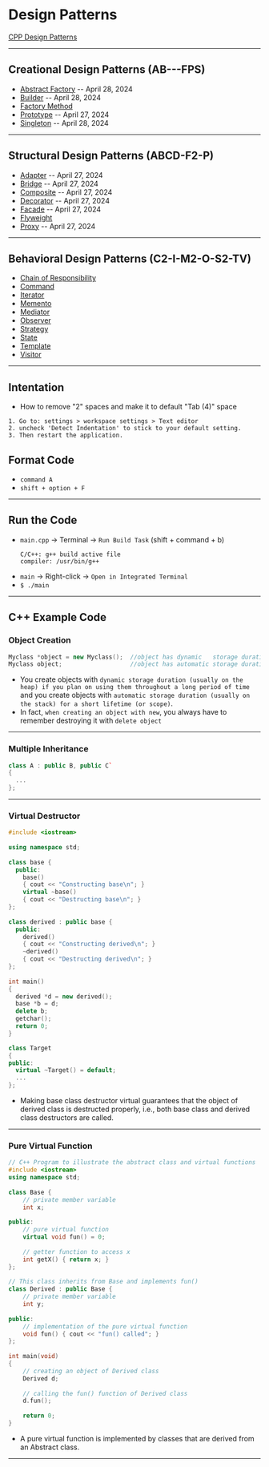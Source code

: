 # Design Patterns

[CPP Design Patterns](https://refactoring.guru/design-patterns/cpp)

***

## Creational Design Patterns (AB---FPS)

* [Abstract Factory](https://github.com/muarshad01/CPP_Design_Patterns/tree/main/Creational_Patterns/abstract_factory) -- April 28, 2024
* [Builder](https://github.com/muarshad01/CPP_Design_Patterns/tree/main/Creational_Patterns/builder) -- April 28, 2024
* [Factory Method](https://github.com/muarshad01/CPP_Design_Patterns/tree/main/Creational_Patterns/factory_method)
* [Prototype](https://github.com/muarshad01/CPP_Design_Patterns/tree/main/Creational_Patterns/prototype) -- April 27, 2024
* [Singleton](https://github.com/muarshad01/CPP_Design_Patterns/tree/main/Creational_Patterns/singleton) -- April 28, 2024

***

## Structural Design Patterns (ABCD-F2-P)

* [Adapter](https://github.com/muarshad01/CPP_Design_Patterns/tree/main/Structural_Patterns/adapter) -- April 27, 2024
* [Bridge](https://github.com/muarshad01/CPP_Design_Patterns/tree/main/Structural_Patterns/bridge) -- April 27, 2024
* [Composite](https://github.com/muarshad01/CPP_Design_Patterns/tree/main/Structural_Patterns/composite) -- April 27, 2024
* [Decorator](https://github.com/muarshad01/CPP_Design_Patterns/tree/main/Structural_Patterns/decorator) -- April 27, 2024
* [Facade](https://github.com/muarshad01/CPP_Design_Patterns/tree/main/Structural_Patterns/facade) -- April 27, 2024
* [Flyweight](https://github.com/muarshad01/CPP_Design_Patterns/tree/main/Structural_Patterns/flyweight)
* [Proxy](https://github.com/muarshad01/CPP_Design_Patterns/tree/main/Structural_Patterns/proxy) -- April 27, 2024

***

## Behavioral Design Patterns (C2-I-M2-O-S2-TV)

* [Chain of Responsibility](https://github.com/muarshad01/CPP_Design_Patterns/tree/main/Behavioral_Patterns/chain_of_responsibility)
* [Command](https://github.com/muarshad01/CPP_Design_Patterns/tree/main/Behavioral_Patterns/command)
* [Iterator](https://github.com/muarshad01/CPP_Design_Patterns/tree/main/Behavioral_Patterns/iterator)
* [Memento](https://github.com/muarshad01/CPP_Design_Patterns/tree/main/Behavioral_Patterns/memento)
* [Mediator](https://github.com/muarshad01/CPP_Design_Patterns/tree/main/Behavioral_Patterns/mediator)
* [Observer](https://github.com/muarshad01/CPP_Design_Patterns/tree/main/Behavioral_Patterns/observer)
* [Strategy](https://github.com/muarshad01/CPP_Design_Patterns/tree/main/Behavioral_Patterns/strategy)
* [State](https://github.com/muarshad01/CPP_Design_Patterns/tree/main/Behavioral_Patterns/state)
* [Template](https://github.com/muarshad01/CPP_Design_Patterns/tree/main/Behavioral_Patterns/template_method)
* [Visitor](https://github.com/muarshad01/CPP_Design_Patterns/tree/main/Behavioral_Patterns/visitor)

***

## Intentation

* How to remove "2" spaces and make it to default "Tab (4)" space
```
1. Go to: settings > workspace settings > Text editor
2. uncheck 'Detect Indentation' to stick to your default setting.
3. Then restart the application.
```

## Format Code
* `command A`
* `shift + option + F`
  
***

## Run the Code
* `main.cpp` -> Terminal -> `Run Build Task` (shift + command + b)
  ```
  C/C++: g++ build active file
  compiler: /usr/bin/g++
  ```
* `main` -> Right-click -> `Open in Integrated Terminal`
* `$ ./main`

***

## C++ Example Code

### Object Creation
```c++
Myclass *object = new Myclass();  //object has dynamic   storage duration (usually is on the heap)
Myclass object;                   //object has automatic storage duration (usually is on the stack)
```
* You create objects with `dynamic storage duration (usually on the heap) if you plan on using them throughout a long period of time` and you create objects with `automatic storage duration (usually on the stack) for a short lifetime (or scope)`.
* In fact, `when creating an object with new`, you always have to remember destroying it with `delete object`

***

### Multiple Inheritance
```c++
class A : public B, public C`
{
  ...
};
```

***

### Virtual Destructor
```c++
#include <iostream>
 
using namespace std;
 
class base {
  public:
    base()     
    { cout << "Constructing base\n"; }
    virtual ~base()
    { cout << "Destructing base\n"; }     
};
 
class derived : public base {
  public:
    derived()     
    { cout << "Constructing derived\n"; }
    ~derived()
    { cout << "Destructing derived\n"; }
};
 
int main()
{
  derived *d = new derived();  
  base *b = d;
  delete b;
  getchar();
  return 0;
}
```

```c++
class Target
{
public:
  virtual ~Target() = default;
  ...
};
```
* Making base class destructor virtual guarantees that the object of derived class is destructed properly, i.e., both base class and derived class destructors are called.

***

### Pure Virtual Function
```c++
// C++ Program to illustrate the abstract class and virtual functions
#include <iostream>
using namespace std;
 
class Base {
    // private member variable
    int x;
 
public:
    // pure virtual function
    virtual void fun() = 0;
 
    // getter function to access x
    int getX() { return x; }
};
 
// This class inherits from Base and implements fun()
class Derived : public Base {
    // private member variable
    int y;
 
public:
    // implementation of the pure virtual function
    void fun() { cout << "fun() called"; }
};
 
int main(void)
{
    // creating an object of Derived class
    Derived d;
 
    // calling the fun() function of Derived class
    d.fun();
 
    return 0;
}
```
* A pure virtual function is implemented by classes that are derived from an Abstract class.

*** 

